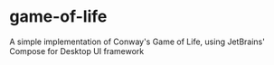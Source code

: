 # game-of-life
A simple implementation of Conway's Game of Life, using JetBrains' Compose for Desktop UI framework
